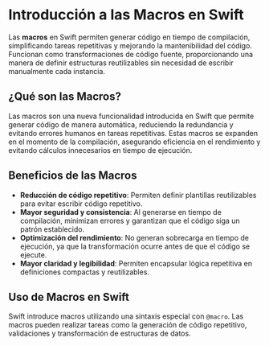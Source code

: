 # Introducción a las Macros en Swift

Las **macros** en Swift permiten generar código en tiempo de compilación, simplificando tareas repetitivas y mejorando la mantenibilidad del código. Funcionan como transformaciones de código fuente, proporcionando una manera de definir estructuras reutilizables sin necesidad de escribir manualmente cada instancia.

## ¿Qué son las Macros?

Las macros son una nueva funcionalidad introducida en Swift que permite generar código de manera automática, reduciendo la redundancia y evitando errores humanos en tareas repetitivas. Estas macros se expanden en el momento de la compilación, asegurando eficiencia en el rendimiento y evitando cálculos innecesarios en tiempo de ejecución.

## Beneficios de las Macros
- **Reducción de código repetitivo**: Permiten definir plantillas reutilizables para evitar escribir código repetitivo.
- **Mayor seguridad y consistencia**: Al generarse en tiempo de compilación, minimizan errores y garantizan que el código siga un patrón establecido.
- **Optimización del rendimiento**: No generan sobrecarga en tiempo de ejecución, ya que la transformación ocurre antes de que el código se ejecute.
- **Mayor claridad y legibilidad**: Permiten encapsular lógica repetitiva en definiciones compactas y reutilizables.

## Uso de Macros en Swift

Swift introduce macros utilizando una sintaxis especial con `@macro`. Las macros pueden realizar tareas como la generación de código repetitivo, validaciones y transformación de estructuras de datos.
